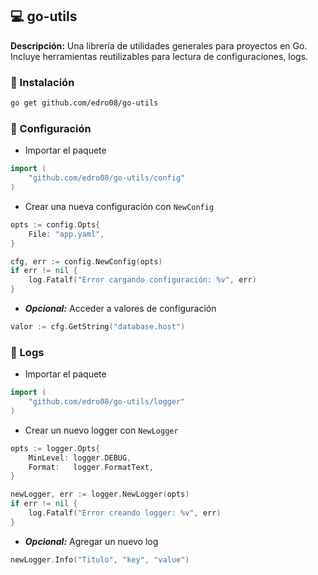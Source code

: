 ## 💻 go-utils

**Descripción:** Una librería de utilidades generales para proyectos en Go. Incluye herramientas reutilizables para lectura de configuraciones, logs.

### 🔌 Instalación

```bash
go get github.com/edro08/go-utils
```

### 🧊 Configuración
- Importar el paquete

```go
import (
    "github.com/edro08/go-utils/config"
)
```

- Crear una nueva configuración con `NewConfig`
```go
opts := config.Opts{
	File: "app.yaml",
}

cfg, err := config.NewConfig(opts)
if err != nil {
	log.Fatalf("Error cargando configuración: %v", err)
}

```

- ***Opcional:*** Acceder a valores de configuración
```go
valor := cfg.GetString("database.host")
````

### 🧊 Logs
- Importar el paquete
```go
import (
    "github.com/edro08/go-utils/logger"
)
```
- Crear un nuevo logger con `NewLogger`
```go
opts := logger.Opts{
	MinLevel: logger.DEBUG, 
	Format:   logger.FormatText,
}

newLogger, err := logger.NewLogger(opts)
if err != nil {
	log.Fatalf("Error creando logger: %v", err)
}
```
- ***Opcional:*** Agregar un nuevo log
```go
newLogger.Info("Titulo", "key", "value")
```


